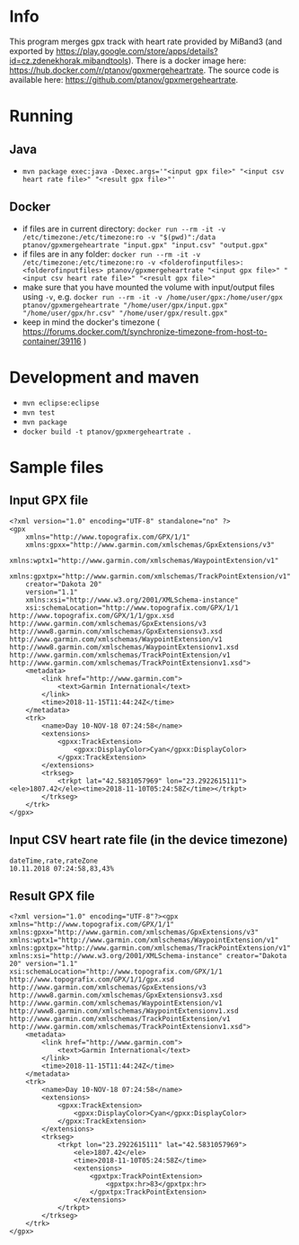# Info

This program merges gpx track with heart rate provided by MiBand3 (and exported by <https://play.google.com/store/apps/details?id=cz.zdenekhorak.mibandtools>).
There is a docker image here: <https://hub.docker.com/r/ptanov/gpxmergeheartrate>. The source code is available here: <https://github.com/ptanov/gpxmergeheartrate>.

# Running

## Java 

 - `mvn package exec:java -Dexec.args='"<input gpx file>" "<input csv heart rate file>" "<result gpx file>"'`

## Docker
 - if files are in current directory: `docker run --rm -it -v /etc/timezone:/etc/timezone:ro -v "$(pwd)":/data ptanov/gpxmergeheartrate "input.gpx" "input.csv" "output.gpx"`
 - if files are in any folder: `docker run --rm -it -v /etc/timezone:/etc/timezone:ro -v <folderofinputfiles>:<folderofinputfiles> ptanov/gpxmergeheartrate "<input gpx file>" "<input csv heart rate file>" "<result gpx file>"`
 - make sure that you have mounted the volume with input/output files using `-v`, e.g. `docker run --rm -it -v /home/user/gpx:/home/user/gpx ptanov/gpxmergeheartrate "/home/user/gpx/input.gpx" "/home/user/gpx/hr.csv" "/home/user/gpx/result.gpx"`
 - keep in mind the docker's timezone ( https://forums.docker.com/t/synchronize-timezone-from-host-to-container/39116 )

# Development and maven

 - `mvn eclipse:eclipse`
 - `mvn test`
 - `mvn package`
 - `docker build -t ptanov/gpxmergeheartrate .`

# Sample files

## Input GPX file

```
<?xml version="1.0" encoding="UTF-8" standalone="no" ?>
<gpx
	xmlns="http://www.topografix.com/GPX/1/1"
	xmlns:gpxx="http://www.garmin.com/xmlschemas/GpxExtensions/v3"
	xmlns:wptx1="http://www.garmin.com/xmlschemas/WaypointExtension/v1"
	xmlns:gpxtpx="http://www.garmin.com/xmlschemas/TrackPointExtension/v1"
	creator="Dakota 20"
	version="1.1"
	xmlns:xsi="http://www.w3.org/2001/XMLSchema-instance"
	xsi:schemaLocation="http://www.topografix.com/GPX/1/1 http://www.topografix.com/GPX/1/1/gpx.xsd http://www.garmin.com/xmlschemas/GpxExtensions/v3 http://www8.garmin.com/xmlschemas/GpxExtensionsv3.xsd http://www.garmin.com/xmlschemas/WaypointExtension/v1 http://www8.garmin.com/xmlschemas/WaypointExtensionv1.xsd http://www.garmin.com/xmlschemas/TrackPointExtension/v1 http://www.garmin.com/xmlschemas/TrackPointExtensionv1.xsd">
	<metadata>
		<link href="http://www.garmin.com">
			<text>Garmin International</text>
		</link>
		<time>2018-11-15T11:44:24Z</time>
	</metadata>
	<trk>
		<name>Day 10-NOV-18 07:24:58</name>
		<extensions>
			<gpxx:TrackExtension>
				<gpxx:DisplayColor>Cyan</gpxx:DisplayColor>
			</gpxx:TrackExtension>
		</extensions>
		<trkseg>
			<trkpt lat="42.5831057969" lon="23.2922615111"><ele>1807.42</ele><time>2018-11-10T05:24:58Z</time></trkpt>
		</trkseg>
	</trk>
</gpx>
```

## Input CSV heart rate file (in the device timezone)

```
dateTime,rate,rateZone
10.11.2018 07:24:58,83,43%
```

## Result GPX file

```
<?xml version="1.0" encoding="UTF-8"?><gpx xmlns="http://www.topografix.com/GPX/1/1" xmlns:gpxx="http://www.garmin.com/xmlschemas/GpxExtensions/v3" xmlns:wptx1="http://www.garmin.com/xmlschemas/WaypointExtension/v1" xmlns:gpxtpx="http://www.garmin.com/xmlschemas/TrackPointExtension/v1" xmlns:xsi="http://www.w3.org/2001/XMLSchema-instance" creator="Dakota 20" version="1.1" xsi:schemaLocation="http://www.topografix.com/GPX/1/1 http://www.topografix.com/GPX/1/1/gpx.xsd http://www.garmin.com/xmlschemas/GpxExtensions/v3 http://www8.garmin.com/xmlschemas/GpxExtensionsv3.xsd http://www.garmin.com/xmlschemas/WaypointExtension/v1 http://www8.garmin.com/xmlschemas/WaypointExtensionv1.xsd http://www.garmin.com/xmlschemas/TrackPointExtension/v1 http://www.garmin.com/xmlschemas/TrackPointExtensionv1.xsd">
	<metadata>
		<link href="http://www.garmin.com">
			<text>Garmin International</text>
		</link>
		<time>2018-11-15T11:44:24Z</time>
	</metadata>
	<trk>
		<name>Day 10-NOV-18 07:24:58</name>
		<extensions>
			<gpxx:TrackExtension>
				<gpxx:DisplayColor>Cyan</gpxx:DisplayColor>
			</gpxx:TrackExtension>
		</extensions>
		<trkseg>
			<trkpt lon="23.2922615111" lat="42.5831057969">
				<ele>1807.42</ele>
				<time>2018-11-10T05:24:58Z</time>
				<extensions>
					<gpxtpx:TrackPointExtension>
						<gpxtpx:hr>83</gpxtpx:hr>
					</gpxtpx:TrackPointExtension>
				</extensions>
			</trkpt>
		</trkseg>
	</trk>
</gpx>
```

